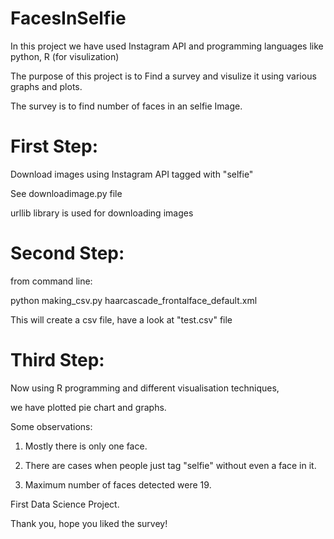FacesInSelfie
=============

In this project we have used Instagram API and programming languages like python, R (for visulization)

The purpose of this project is to Find a survey and visulize it using various graphs and plots.

The survey is to find number of faces in an selfie Image.


First Step:
=============

Download images using Instagram API tagged with "selfie"

See downloadimage.py file

urllib library is used for downloading images 

Second Step:
=============

from command line:

python making_csv.py haarcascade_frontalface_default.xml

This will create a csv file, have a look at "test.csv" file

Third Step:
=============

Now using R programming and different visualisation techniques, 

we have plotted pie chart and graphs.



Some observations:    
     
1. Mostly there is only one face.    

2. There are cases when people just tag "selfie" without even a face in it.    

3. Maximum number of faces detected were 19.    



First Data Science Project.

Thank you, hope you liked the survey!






